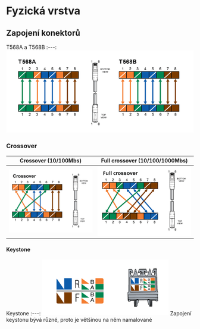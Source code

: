 # Fyzická vrstva

## Zapojení konektorů
T568A a T568B
:---:
![T568](images/T568.png)

### Crossover
Crossover (10/100Mbs) | Full crossover (10/100/1000Mbs)
:---: | :---:
![Full crossover](images/crossover.png) | ![Full crossover](images/full-crossover.png)

#### Keystone
Keystone
:---:
![Keystone](images/keystone.png)
Zapojení keystonu bývá různé, proto je většinou na něm namalované
